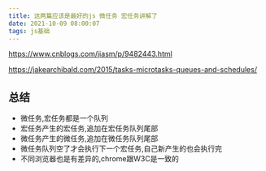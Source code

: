```yaml
---
title: 这两篇应该是最好的js 微任务 宏任务讲解了
date: 2021-10-09 08:00:07
tags: js基础
---
```

https://www.cnblogs.com/jiasm/p/9482443.html

https://jakearchibald.com/2015/tasks-microtasks-queues-and-schedules/

## 总结
- 微任务,宏任务都是一个队列
- 宏任务产生的宏任务,追加在宏任务队列尾部
- 微任务产生的微任务,追加在微任务队列尾部
- 微任务队列空了才会执行下一个宏任务,自己新产生的也会执行完
- 不同浏览器也是有差异的,chrome跟W3C是一致的

